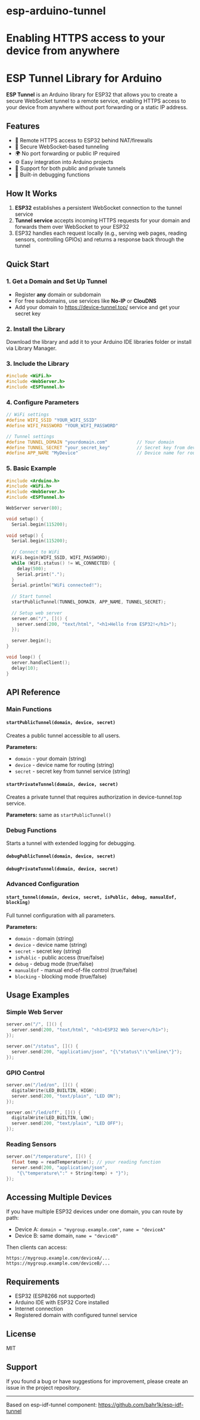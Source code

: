 # esp-arduino-tunnel
Enabling HTTPS access to your device from anywhere
=======
# ESP Tunnel Library for Arduino

**ESP Tunnel** is an Arduino library for ESP32 that allows you to create a secure WebSocket tunnel to a remote service, enabling HTTPS access to your device from anywhere without port forwarding or a static IP address.

## Features

- 📡 Remote HTTPS access to ESP32 behind NAT/firewalls
- 🔐 Secure WebSocket-based tunneling
- 🌍 No port forwarding or public IP required
- ⚙️ Easy integration into Arduino projects
- 🔧 Support for both public and private tunnels
- 🐛 Built-in debugging functions

## How It Works

1. **ESP32** establishes a persistent WebSocket connection to the tunnel service
2. **Tunnel service** accepts incoming HTTPS requests for your domain and forwards them over WebSocket to your ESP32
3. ESP32 handles each request locally (e.g., serving web pages, reading sensors, controlling GPIOs) and returns a response back through the tunnel

## Quick Start

### 1. Get a Domain and Set Up Tunnel

- Register **any** domain or subdomain
- For free subdomains, use services like **No-IP** or **ClouDNS**
- Add your domain to https://device-tunnel.top/ service and get your secret key

### 2. Install the Library

Download the library and add it to your Arduino IDE libraries folder or install via Library Manager.

### 3. Include the Library

```cpp
#include <WiFi.h>
#include <WebServer.h>
#include <ESPTunnel.h>
```

### 4. Configure Parameters

```cpp
// WiFi settings
#define WIFI_SSID "YOUR_WIFI_SSID"
#define WIFI_PASSWORD "YOUR_WIFI_PASSWORD"

// Tunnel settings
#define TUNNEL_DOMAIN "yourdomain.com"           // Your domain
#define TUNNEL_SECRET "your_secret_key"          // Secret key from device-tunnel.top
#define APP_NAME "MyDevice"                      // Device name for routing
```

### 5. Basic Example

```cpp
#include <Arduino.h>
#include <WiFi.h>
#include <WebServer.h>
#include <ESPTunnel.h>

WebServer server(80);

void setup() {
  Serial.begin(115200);
  
void setup() {
  Serial.begin(115200);
  
  // Connect to WiFi
  WiFi.begin(WIFI_SSID, WIFI_PASSWORD);
  while (WiFi.status() != WL_CONNECTED) {
    delay(500);
    Serial.print(".");
  }
  Serial.println("WiFi connected!");
  
  // Start tunnel
  startPublicTunnel(TUNNEL_DOMAIN, APP_NAME, TUNNEL_SECRET);
  
  // Setup web server
  server.on("/", []() {
    server.send(200, "text/html", "<h1>Hello from ESP32!</h1>");
  });
  
  server.begin();
}

void loop() {
  server.handleClient();
  delay(10);
}
```

## API Reference

### Main Functions

#### `startPublicTunnel(domain, device, secret)`
Creates a public tunnel accessible to all users.

**Parameters:**
- `domain` - your domain (string)
- `device` - device name for routing (string)
- `secret` - secret key from tunnel service (string)

#### `startPrivateTunnel(domain, device, secret)`
Creates a private tunnel that requires authorization in device-tunnel.top service.

**Parameters:** same as `startPublicTunnel()`

### Debug Functions

Starts a tunnel with extended logging for debugging.
#### `debugPublicTunnel(domain, device, secret)`
#### `debugPrivateTunnel(domain, device, secret)`

### Advanced Configuration

#### `start_tunnel(domain, device, secret, isPublic, debug, manualEof, blocking)`
Full tunnel configuration with all parameters.

**Parameters:**
- `domain` - domain (string)
- `device` - device name (string)
- `secret` - secret key (string)
- `isPublic` - public access (true/false)
- `debug` - debug mode (true/false)
- `manualEof` - manual end-of-file control (true/false)
- `blocking` - blocking mode (true/false)

## Usage Examples

### Simple Web Server

```cpp
server.on("/", []() {
  server.send(200, "text/html", "<h1>ESP32 Web Server</h1>");
});

server.on("/status", []() {
  server.send(200, "application/json", "{\"status\":\"online\"}");
});
```

### GPIO Control

```cpp
server.on("/led/on", []() {
  digitalWrite(LED_BUILTIN, HIGH);
  server.send(200, "text/plain", "LED ON");
});

server.on("/led/off", []() {
  digitalWrite(LED_BUILTIN, LOW);
  server.send(200, "text/plain", "LED OFF");
});
```

### Reading Sensors

```cpp
server.on("/temperature", []() {
  float temp = readTemperature(); // your reading function
  server.send(200, "application/json", 
    "{\"temperature\":" + String(temp) + "}");
});
```

## Accessing Multiple Devices

If you have multiple ESP32 devices under one domain, you can route by path:

- Device A: `domain = "mygroup.example.com"`, `name = "deviceA"`
- Device B: same domain, `name = "deviceB"`

Then clients can access:
```
https://mygroup.example.com/deviceA/...
https://mygroup.example.com/deviceB/...
```

## Requirements

- ESP32 (ESP8266 not supported)
- Arduino IDE with ESP32 Core installed
- Internet connection
- Registered domain with configured tunnel service

## License

MIT

## Support

If you found a bug or have suggestions for improvement, please create an issue in the project repository.

---

Based on esp-idf-tunnel component: https://github.com/bahr1k/esp-idf-tunnel
